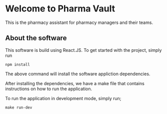 # Welcome to Pharma Vault

This is the pharmacy assistant for pharmacy managers and their teams. 

## About the software

This software is build using React.JS. To get started with the project, simply run

```
npm install 
```

The above command will install the software appliction dependencies. 

After installing the dependencies, we have a make file that contains instructions on how to run the application. 

To run the application in development mode, simply run;

```
make run-dev
```

